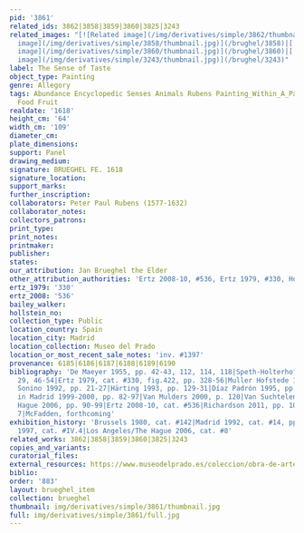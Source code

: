 ```yaml
---
pid: '3861'
related_ids: 3862|3858|3859|3860|3825|3243
related_images: "[![Related image](/img/derivatives/simple/3862/thumbnail.jpg)](/brughel/3862)|[![Related
  image](/img/derivatives/simple/3858/thumbnail.jpg)](/brughel/3858)|[![Related image](/img/derivatives/simple/3859/thumbnail.jpg)](/brughel/3859)|[![Related
  image](/img/derivatives/simple/3860/thumbnail.jpg)](/brughel/3860)|[![Related image](/img/derivatives/simple/3825/thumbnail.jpg)](/brughel/3825)|[![Related
  image](/img/derivatives/simple/3243/thumbnail.jpg)](/brughel/3243)"
label: The Sense of Taste
object_type: Painting
genre: Allegory
tags: Abundance Encyclopedic Senses Animals Rubens Painting_Within_A_Painting Landscape
  Food Fruit
realdate: '1618'
height_cm: '64'
width_cm: '109'
diameter_cm: 
plate_dimensions: 
support: Panel
drawing_medium: 
signature: BRUEGHEL FE. 1618
signature_location: 
support_marks: 
further_inscription: 
collaborators: Peter Paul Rubens (1577-1632)
collaborator_notes: 
collectors_patrons: 
print_type: 
print_notes: 
printmaker: 
publisher: 
states: 
our_attribution: Jan Brueghel the Elder
other_attribution_authorities: 'Ertz 2008-10, #536, Ertz 1979, #330, Honig database'
ertz_1979: '330'
ertz_2008: '536'
bailey_walker: 
hollstein_no: 
collection_type: Public
location_country: Spain
location_city: Madrid
location_collection: Museo del Prado
location_or_most_recent_sale_notes: 'inv. #1397'
provenance: 6185|6186|6187|6188|6189|6190
bibliography: 'De Maeyer 1955, pp. 42-43, 112, 114, 118|Speth-Holterhoff 1957, pp.
  29, 46-54|Ertz 1979, cat. #330, fig.422, pp. 328-56|Muller Hofstede 1984|Scarpa
  Sonino 1992, pp. 21-27|Härting 1993, pp. 129-31|Díaz Padrón 1995, pp. 265-86|Welzel
  in Madrid 1999-2000, pp. 82-97|Van Mulders 2000, p. 120|Van Suchtelen in Los Angeles/The
  Hague 2006, pp. 90-99|Ertz 2008-10, cat. #536|Richardson 2011, pp. 107-108, plate
  7|McFadden, forthcoming'
exhibition_history: 'Brussels 1980, cat. #142|Madrid 1992, cat. #14, pp. 142-46|Madrid
  1997, cat. #IV.4|Los Angeles/The Hague 2006, cat. #8'
related_works: 3862|3858|3859|3860|3825|3243
copies_and_variants: 
curatorial_files: 
external_resources: https://www.museodelprado.es/coleccion/obra-de-arte/el-gusto/2a722256-2d07-4082-8a32-7caee0a04b95
biblio: 
order: '883'
layout: brueghel_item
collection: brueghel
thumbnail: img/derivatives/simple/3861/thumbnail.jpg
full: img/derivatives/simple/3861/full.jpg
---
```

